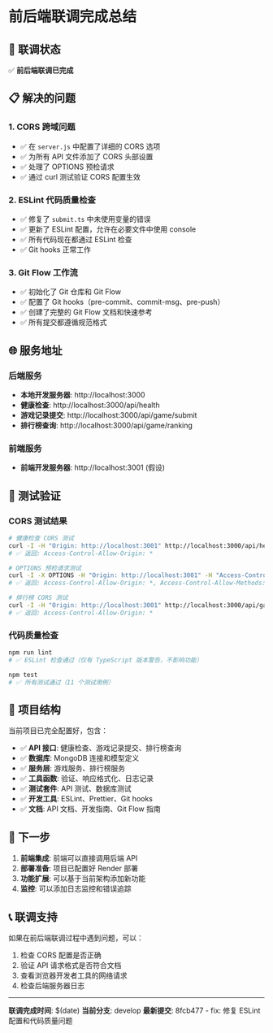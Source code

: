 # 前后端联调完成总结

## 🎉 联调状态
✅ **前后端联调已完成**

## 📋 解决的问题

### 1. CORS 跨域问题
- ✅ 在 `server.js` 中配置了详细的 CORS 选项
- ✅ 为所有 API 文件添加了 CORS 头部设置
- ✅ 处理了 OPTIONS 预检请求
- ✅ 通过 curl 测试验证 CORS 配置生效

### 2. ESLint 代码质量检查
- ✅ 修复了 `submit.ts` 中未使用变量的错误
- ✅ 更新了 ESLint 配置，允许在必要文件中使用 console
- ✅ 所有代码现在都通过 ESLint 检查
- ✅ Git hooks 正常工作

### 3. Git Flow 工作流
- ✅ 初始化了 Git 仓库和 Git Flow
- ✅ 配置了 Git hooks（pre-commit、commit-msg、pre-push）
- ✅ 创建了完整的 Git Flow 文档和快速参考
- ✅ 所有提交都遵循规范格式

## 🌐 服务地址

### 后端服务
- **本地开发服务器**: http://localhost:3000
- **健康检查**: http://localhost:3000/api/health
- **游戏记录提交**: http://localhost:3000/api/game/submit
- **排行榜查询**: http://localhost:3000/api/game/ranking

### 前端服务
- **前端开发服务器**: http://localhost:3001 (假设)

## 🧪 测试验证

### CORS 测试结果
```bash
# 健康检查 CORS 测试
curl -I -H "Origin: http://localhost:3001" http://localhost:3000/api/health
# ✅ 返回: Access-Control-Allow-Origin: *

# OPTIONS 预检请求测试
curl -I -X OPTIONS -H "Origin: http://localhost:3001" -H "Access-Control-Request-Method: GET" http://localhost:3000/api/health
# ✅ 返回: Access-Control-Allow-Origin: *, Access-Control-Allow-Methods: GET,HEAD,PUT,PATCH,POST,DELETE

# 排行榜 CORS 测试
curl -I -H "Origin: http://localhost:3001" http://localhost:3000/api/game/ranking?type=all
# ✅ 返回: Access-Control-Allow-Origin: *
```

### 代码质量检查
```bash
npm run lint
# ✅ ESLint 检查通过（仅有 TypeScript 版本警告，不影响功能）

npm test
# ✅ 所有测试通过（11 个测试用例）
```

## 📁 项目结构

当前项目已完全配置好，包含：

- ✅ **API 接口**: 健康检查、游戏记录提交、排行榜查询
- ✅ **数据库**: MongoDB 连接和模型定义
- ✅ **服务层**: 游戏服务、排行榜服务
- ✅ **工具函数**: 验证、响应格式化、日志记录
- ✅ **测试套件**: API 测试、数据库测试
- ✅ **开发工具**: ESLint、Prettier、Git hooks
- ✅ **文档**: API 文档、开发指南、Git Flow 指南

## 🚀 下一步

1. **前端集成**: 前端可以直接调用后端 API
2. **部署准备**: 项目已配置好 Render 部署
3. **功能扩展**: 可以基于当前架构添加新功能
4. **监控**: 可以添加日志监控和错误追踪

## 📞 联调支持

如果在前后端联调过程中遇到问题，可以：

1. 检查 CORS 配置是否正确
2. 验证 API 请求格式是否符合文档
3. 查看浏览器开发者工具的网络请求
4. 检查后端服务器日志

---

**联调完成时间**: $(date)
**当前分支**: develop
**最新提交**: 8fcb477 - fix: 修复 ESLint 配置和代码质量问题